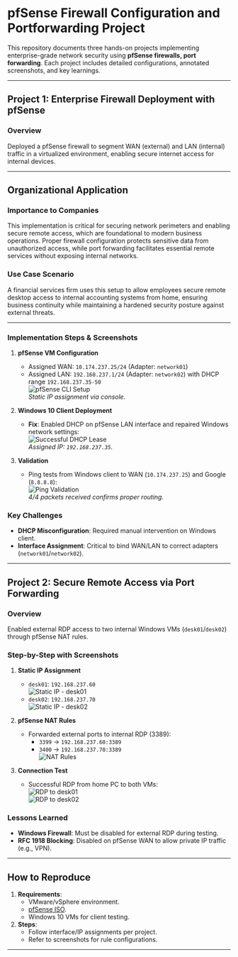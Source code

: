 # pfSense Firewall Configuration and Portforwarding Project

This repository documents three hands-on projects implementing enterprise-grade network security using **pfSense firewalls, port forwarding**. Each project includes detailed configurations, annotated screenshots, and key learnings.

---

## **Project 1: Enterprise Firewall Deployment with pfSense**
### **Overview**
Deployed a pfSense firewall to segment WAN (external) and LAN (internal) traffic in a virtualized environment, enabling secure internet access for internal devices.

---

## Organizational Application

### Importance to Companies
This implementation is critical for securing network perimeters and enabling secure remote access, which are foundational to modern business operations. Proper firewall configuration protects sensitive data from unauthorized access, while port forwarding facilitates essential remote services without exposing internal networks.

### Use Case Scenario
A financial services firm uses this setup to allow employees secure remote desktop access to internal accounting systems from home, ensuring business continuity while maintaining a hardened security posture against external threats.

---

### **Implementation Steps & Screenshots**
1. **pfSense VM Configuration**  
   - Assigned WAN: `10.174.237.25/24` (Adapter: `network01`)  
   - Assigned LAN: `192.168.237.1/24` (Adapter: `network02`) with DHCP range `192.168.237.35-50`  
   ![pfSense CLI Setup](screenshots/pfsense-cli.png)  
   *Static IP assignment via console.*

2. **Windows 10 Client Deployment**  
   - **Fix**: Enabled DHCP on pfSense LAN interface and repaired Windows network settings:  
   ![Successful DHCP Lease](screenshots/dhcp-fix.png)  
   *Assigned IP: `192.168.237.35`.*

3. **Validation**  
   - Ping tests from Windows client to WAN (`10.174.237.25`) and Google (`8.8.8.8`):  
   ![Ping Validation](screenshots/ping-success.png)  
   *4/4 packets received confirms proper routing.*

### **Key Challenges**
- **DHCP Misconfiguration**: Required manual intervention on Windows client.  
- **Interface Assignment**: Critical to bind WAN/LAN to correct adapters (`network01`/`network02`).


---


## **Project 2: Secure Remote Access via Port Forwarding**
### **Overview**
Enabled external RDP access to two internal Windows VMs (`desk01`/`desk02`) through pfSense NAT rules.

### **Step-by-Step with Screenshots**
1. **Static IP Assignment**  
   - `desk01`: `192.168.237.60`  
   ![Static IP - desk01](screenshots/desk01-staticip.png)  
   - `desk02`: `192.168.237.70`  
   ![Static IP - desk02](screenshots/desk02-staticip.png)  

2. **pfSense NAT Rules**  
   - Forwarded external ports to internal RDP (3389):  
     - `3399` → `192.168.237.60:3389`  
     - `3400` → `192.168.237.70:3389`  
   ![NAT Rules](screenshots/nat-rules.png)  

3. **Connection Test**  
   - Successful RDP from home PC to both VMs:  
   ![RDP to desk01](screenshots/nat-rules.png)  
   ![RDP to desk02](screenshots/rdp-success.png)  

### **Lessons Learned**
- **Windows Firewall**: Must be disabled for external RDP during testing.  
- **RFC 1918 Blocking**: Disabled on pfSense WAN to allow private IP traffic (e.g., VPN).

---

## **How to Reproduce**
1. **Requirements**:  
   - VMware/vSphere environment.  
   - [pfSense ISO](https://www.pfsense.org/download/).  
   - Windows 10 VMs for client testing.  
2. **Steps**:  
   - Follow interface/IP assignments per project.  
   - Refer to screenshots for rule configurations.  

---
